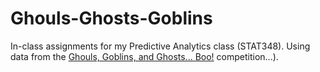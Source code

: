 # Ghouls-Ghosts-Goblins
In-class assignments for my Predictive Analytics class (STAT348). Using data from the [Ghouls, Goblins, and Ghosts... Boo!](https://www.kaggle.com/competitions/ghouls-goblins-and-ghosts-boo) competition...).

